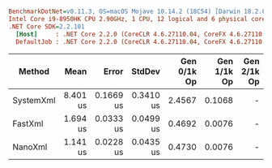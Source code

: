 ``` ini

BenchmarkDotNet=v0.11.3, OS=macOS Mojave 10.14.2 (18C54) [Darwin 18.2.0]
Intel Core i9-8950HK CPU 2.90GHz, 1 CPU, 12 logical and 6 physical cores
.NET Core SDK=2.2.101
  [Host]     : .NET Core 2.2.0 (CoreCLR 4.6.27110.04, CoreFX 4.6.27110.04), 64bit RyuJIT
  DefaultJob : .NET Core 2.2.0 (CoreCLR 4.6.27110.04, CoreFX 4.6.27110.04), 64bit RyuJIT


```
|    Method |     Mean |     Error |    StdDev | Gen 0/1k Op | Gen 1/1k Op | Gen 2/1k Op | Allocated Memory/Op |
|---------- |---------:|----------:|----------:|------------:|------------:|------------:|--------------------:|
| SystemXml | 8.401 us | 0.1669 us | 0.3410 us |      2.4567 |      0.1068 |           - |            15.19 KB |
|   FastXml | 1.694 us | 0.0333 us | 0.0499 us |      0.4692 |      0.0076 |           - |             2.88 KB |
|   NanoXml | 1.141 us | 0.0228 us | 0.0435 us |      0.4730 |      0.0076 |           - |             2.91 KB |
